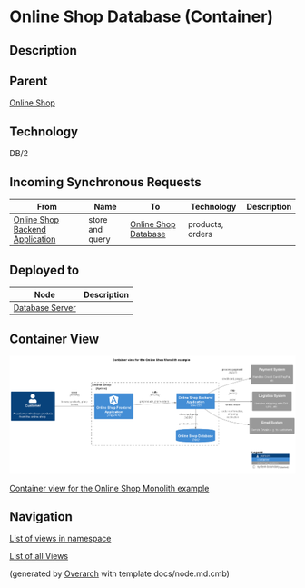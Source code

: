 
# Online Shop Database (Container)
## Description


## Parent
[Online Shop](../../../../software-development/architecture/example/monolith/online-shop-system.md)

## Technology
DB/2
## Incoming Synchronous Requests 
| From | Name | To | Technology | Description |
|---|---|---|---|---|
| [Online Shop Backend Application](../../../../software-development/architecture/example/monolith/online-shop-backend.md) | store and query | [Online Shop Database](../../../../software-development/architecture/example/monolith/online-shop-db.md) | products, orders |
## Deployed to
| Node | Description |
|---|---|
| [Database Server](../../../../software-development/architecture/example/monolith/db-server.md)|  |

## Container View
![Container view for the Online Shop Monolith example](../../../../software-development/architecture/example/monolith/container-view.png)

[Container view for the Online Shop Monolith example](../../../../software-development/architecture/example/monolith/container-view.md)


## Navigation
[List of views in namespace](./views-in-namespace.md)

[List of all Views](../../../../views.md)


(generated by [Overarch](https://github.com/soulspace-org/overarch) with template docs/node.md.cmb)
